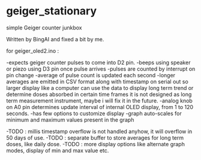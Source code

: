 # geiger_stationary
simple Geiger counter junkbox

Written by BingAI and fixed a bit by me. 

for geiger_oled2.ino :

-expects geiger counter pulses to come into D2 pin. 
-beeps using speaker or piezo using D3 pin once pulse arrives
-pulses are counted by interrupt on pin change 
-average of pulse count is updated each second
-longer averages are emitted in CSV format along with timestamp on serial out
 so larger display like a computer can use the data to display long term trend
 or determine doses absorbed in certain time frames
 it is not designed as long term measurement instrument, maybe i will fix it in the future. 
-analog knob on A0 pin determines update interval of internal OLED display, from 1 to 120 seconds. 
-has few options to customize display 
-graph auto-scales for minimum and maximum values present in the graph

-TODO : millis timestamp overflow is not handled anyhow, it will overflow in 50 days of use. 
-TODO : separate buffer to store averages for long term doses, like daily dose. 
-TODO : more display options like alternate graph modes, display of min and max value etc. 

